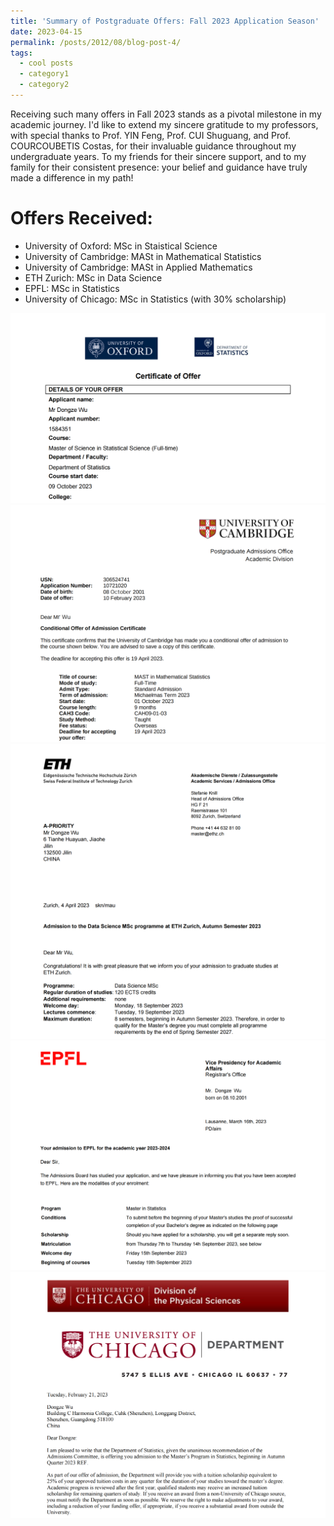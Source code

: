 ```yaml
---
title: 'Summary of Postgraduate Offers: Fall 2023 Application Season'
date: 2023-04-15
permalink: /posts/2012/08/blog-post-4/
tags:
  - cool posts
  - category1
  - category2
---
```


Receiving such many offers in Fall 2023 stands as a pivotal milestone in my academic journey. I'd like to extend my sincere gratitude to my professors, with special thanks to Prof. YIN Feng, Prof. CUI Shuguang, and Prof. COURCOUBETIS Costas, for their invaluable guidance throughout my undergraduate years. To my friends for their sincere support, and to my family for their consistent presence: your belief and guidance have truly made a difference in my path!

Offers Received:
======
* University of Oxford: MSc in Staistical Science
* University of Cambridge: MASt in Mathematical Statistics
* University of Cambridge: MASt in Applied Mathematics
* ETH Zurich: MSc in Data Science
* EPFL: MSc in Statistics
* University of Chicago: MSc in Statistics (with 30% scholarship)

![avatar](/images/Oxford.png)
![avatar](/images/Cambridge.png)
![avatar](/images/ETH.png)
![avatar](/images/EPFL.png)
![avatar](/images/UChicago.png)
